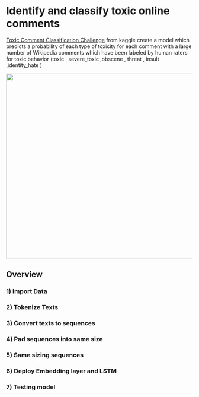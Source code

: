 # Identify and classify toxic online comments
[Toxic Comment Classification Challenge](https://www.kaggle.com/c/jigsaw-toxic-comment-classification-challenge/data) from kaggle create a model which predicts a probability of each type of toxicity for each comment with a large number of Wikipedia comments which have been labeled by human raters for toxic behavior (toxic , severe_toxic ,obscene , threat , insult ,identity_hate ) 

<p align="center">
  <img width="900" height="500" src="https://storage.googleapis.com/kaggle-media/competitions/jigsaw/003-avatar.png">
</p>

## Overview

### 1) Import Data

### 2) Tokenize Texts

### 3) Convert texts to sequences

### 4) Pad sequences into same size

### 5) Same sizing sequences

### 6) Deploy Embedding layer and LSTM 

### 7) Testing model 


